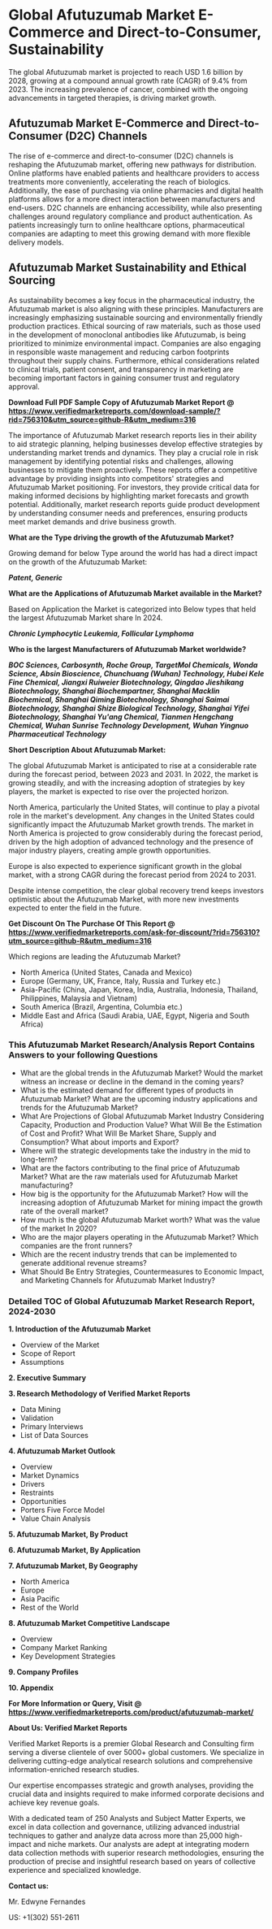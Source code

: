 <h1>Global Afutuzumab Market E-Commerce and Direct-to-Consumer, Sustainability</h1><p class=""><p>The global Afutuzumab market is projected to reach USD 1.6 billion by 2028, growing at a compound annual growth rate (CAGR) of 9.4% from 2023. The increasing prevalence of cancer, combined with the ongoing advancements in targeted therapies, is driving market growth.</p><h2>Afutuzumab Market E-Commerce and Direct-to-Consumer (D2C) Channels</h2><p>The rise of e-commerce and direct-to-consumer (D2C) channels is reshaping the Afutuzumab market, offering new pathways for distribution. Online platforms have enabled patients and healthcare providers to access treatments more conveniently, accelerating the reach of biologics. Additionally, the ease of purchasing via online pharmacies and digital health platforms allows for a more direct interaction between manufacturers and end-users. D2C channels are enhancing accessibility, while also presenting challenges around regulatory compliance and product authentication. As patients increasingly turn to online healthcare options, pharmaceutical companies are adapting to meet this growing demand with more flexible delivery models.</p><h2>Afutuzumab Market Sustainability and Ethical Sourcing</h2><p>As sustainability becomes a key focus in the pharmaceutical industry, the Afutuzumab market is also aligning with these principles. Manufacturers are increasingly emphasizing sustainable sourcing and environmentally friendly production practices. Ethical sourcing of raw materials, such as those used in the development of monoclonal antibodies like Afutuzumab, is being prioritized to minimize environmental impact. Companies are also engaging in responsible waste management and reducing carbon footprints throughout their supply chains. Furthermore, ethical considerations related to clinical trials, patient consent, and transparency in marketing are becoming important factors in gaining consumer trust and regulatory approval.</p></p><p class=""><strong>Download Full PDF Sample Copy of Afutuzumab Market Report @ <a href="https://www.verifiedmarketreports.com/download-sample/?rid=756310&utm_source=github-R&utm_medium=316" target="_blank">https://www.verifiedmarketreports.com/download-sample/?rid=756310&utm_source=github-R&utm_medium=316</a></strong></p><p>The importance of&nbsp;Afutuzumab Market research reports lies in their ability to aid strategic planning, helping businesses develop effective strategies by understanding market trends and dynamics. They play a crucial role in risk management by identifying potential risks and challenges, allowing businesses to mitigate them proactively. These reports offer a competitive advantage by providing insights into competitors' strategies and Afutuzumab Market positioning. For investors, they provide critical data for making informed decisions by highlighting market forecasts and growth potential. Additionally, market research reports guide product development by understanding consumer needs and preferences, ensuring products meet market demands and drive business growth.</p><p><strong>What are the&nbsp;Type driving the growth of the Afutuzumab Market?</strong></p><p id="" class="">Growing demand for below Type around the world has had a direct impact on the growth of the Afutuzumab Market:</p><p class=""><em><strong>Patent, Generic</strong></em></p><p class=""><strong>What are the&nbsp;Applications&nbsp;of Afutuzumab Market available in the Market?</strong></p><p id="" class="">Based on Application the Market is categorized into Below types that held the largest Afutuzumab Market share In 2024.</p><p class=""><em><strong>Chronic Lymphocytic Leukemia, Follicular Lymphoma</strong></em></p><p class=""><strong>Who is the largest Manufacturers of Afutuzumab Market worldwide?</strong></p><p><em><strong>BOC Sciences, Carbosynth, Roche Group, TargetMol Chemicals, Wonda Science, Absin Bioscience, Chunchuang (Wuhan) Technology, Hubei Kele Fine Chemical, Jiangxi Ruiweier Biotechnology, Qingdao Jieshikang Biotechnology, Shanghai Biochempartner, Shanghai Macklin Biochemical, Shanghai Qiming Biotechnology, Shanghai Saimai Biotechnology, Shanghai Shize Biological Technology, Shanghai Yifei Biotechnology, Shanghai Yu'ang Chemical, Tianmen Hengchang Chemical, Wuhan Sunrise Technology Development, Wuhan Yingnuo Pharmaceutical Technology</strong></em></p><p id="" class=""><strong>Short Description About Afutuzumab Market:</strong></p><p>The global Afutuzumab Market is anticipated to rise at a considerable rate during the forecast period, between 2023 and 2031. In 2022, the market is growing steadily, and with the increasing adoption of strategies by key players, the market is expected to rise over the projected horizon.</p><p>North America, particularly the United States, will continue to play a pivotal role in the market's development. Any changes in the United States could significantly impact the Afutuzumab Market growth trends. The market in North America is projected to grow considerably during the forecast period, driven by the high adoption of advanced technology and the presence of major industry players, creating ample growth opportunities.</p><p>Europe is also expected to experience significant growth in the global market, with a strong CAGR during the forecast period from 2024 to 2031.</p><p>Despite intense competition, the clear global recovery trend keeps investors optimistic about the Afutuzumab Market, with more new investments expected to enter the field in the future.</p><p id="" class=""><strong>Get Discount On The Purchase Of This Report @ <a href="https://www.verifiedmarketreports.com/ask-for-discount/?rid=756310?utm_source=github-R&utm_medium=316" target="_blank">https://www.verifiedmarketreports.com/ask-for-discount/?rid=756310?utm_source=github-R&utm_medium=316</a></strong></p><p class="">Which regions are leading the Afutuzumab Market?</p><ul><li>North America (United States, Canada and Mexico)</li><li>Europe (Germany, UK, France, Italy, Russia and Turkey etc.)</li><li>Asia-Pacific (China, Japan, Korea, India, Australia, Indonesia, Thailand, Philippines, Malaysia and Vietnam)</li><li>South America (Brazil, Argentina, Columbia etc.)</li><li>Middle East and Africa (Saudi Arabia, UAE, Egypt, Nigeria and South Africa)</li></ul><h3 id="" class="">This Afutuzumab Market Research/Analysis Report Contains Answers to your following Questions</h3><ul><li>What are the global trends in the Afutuzumab Market? Would the market witness an increase or decline in the demand in the coming years?</li><li>What is the estimated demand for different types of products in Afutuzumab Market? What are the upcoming industry applications and trends for the Afutuzumab Market?</li><li>What Are Projections of Global Afutuzumab Market Industry Considering Capacity, Production and Production Value? What Will Be the Estimation of Cost and Profit? What Will Be Market Share, Supply and Consumption? What about imports and Export?</li><li>Where will the strategic developments take the industry in the mid to long-term?</li><li>What are the factors contributing to the final price of Afutuzumab Market? What are the raw materials used for Afutuzumab Market manufacturing?</li><li>How big is the opportunity for the Afutuzumab Market? How will the increasing adoption of Afutuzumab Market for mining impact the growth rate of the overall market?</li><li>How much is the global Afutuzumab Market worth? What was the value of the market In 2020?</li><li>Who are the major players operating in the Afutuzumab Market? Which companies are the front runners?</li><li>Which are the recent industry trends that can be implemented to generate additional revenue streams?</li><li>What Should Be Entry Strategies, Countermeasures to Economic Impact, and Marketing Channels for Afutuzumab Market Industry?</li></ul><h3 id="" class="">Detailed TOC of Global Afutuzumab Market Research Report, 2024-2030</h3><p id="" class=""><strong>1. Introduction of the Afutuzumab Market</strong></p><ul><li>Overview of the Market</li><li>Scope of Report</li><li>Assumptions</li></ul><p id="" class=""><strong>2. Executive Summary</strong></p><p id="" class=""><strong>3. Research Methodology of Verified Market Reports</strong></p><ul><li>Data Mining</li><li>Validation</li><li>Primary Interviews</li><li>List of Data Sources</li></ul><p id="" class=""><strong>4. Afutuzumab Market Outlook</strong></p><ul><li>Overview</li><li>Market Dynamics</li><li>Drivers</li><li>Restraints</li><li>Opportunities</li><li>Porters Five Force Model</li><li>Value Chain Analysis</li></ul><p id="" class=""><strong>5. Afutuzumab Market, By Product</strong></p><p id="" class=""><strong>6. Afutuzumab Market, By Application</strong></p><p id="" class=""><strong>7. Afutuzumab Market, By Geography</strong></p><ul><li>North America</li><li>Europe</li><li>Asia Pacific</li><li>Rest of the World</li></ul><p id="" class=""><strong>8. Afutuzumab Market Competitive Landscape</strong></p><ul><li>Overview</li><li>Company Market Ranking</li><li>Key Development Strategies</li></ul><p id="" class=""><strong>9. Company Profiles</strong></p><p id="" class=""><strong>10. Appendix</strong></p><p id="" class=""><strong>For More Information or Query, Visit @ <a href="https://www.verifiedmarketreports.com/product/afutuzumab-market/" target="_blank">https://www.verifiedmarketreports.com/product/afutuzumab-market/</a></strong></p><p id="" class=""><strong>About Us: Verified Market Reports</strong></p><p id="" class="">Verified Market Reports is a premier Global Research and Consulting firm serving a diverse clientele of over 5000+ global customers. We specialize in delivering cutting-edge analytical research solutions and comprehensive information-enriched research studies.</p><p id="" class="">Our expertise encompasses strategic and growth analyses, providing the crucial data and insights required to make informed corporate decisions and achieve key revenue goals.</p><p id="" class="">With a dedicated team of 250 Analysts and Subject Matter Experts, we excel in data collection and governance, utilizing advanced industrial techniques to gather and analyze data across more than 25,000 high-impact and niche markets. Our analysts are adept at integrating modern data collection methods with superior research methodologies, ensuring the production of precise and insightful research based on years of collective experience and specialized knowledge.</p><p id="" class=""><strong>Contact us:</strong></p><p id="" class="">Mr. Edwyne Fernandes</p><p id="" class="">US: +1(302) 551-2611</p>